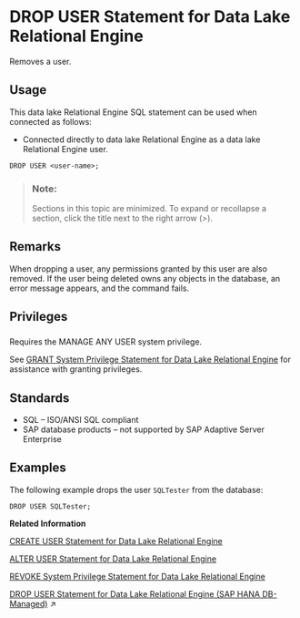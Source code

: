 <!-- loioa61d9fe384f21015af5de6ef9830eeb0 -->

# DROP USER Statement for Data Lake Relational Engine

Removes a user.



<a name="loioa61d9fe384f21015af5de6ef9830eeb0__section_ovp_dvr_znb"/>

## Usage

This data lake Relational Engine SQL statement can be used when connected as follows:

-   Connected directly to data lake Relational Engine as a data lake Relational Engine user.



```
DROP USER <user-name>;
```



> ### Note:  
> Sections in this topic are minimized. To expand or recollapse a section, click the title next to the right arrow \(*\>*\).



<a name="loioa61d9fe384f21015af5de6ef9830eeb0__drop_user_remarks1"/>

## Remarks

When dropping a user, any permissions granted by this user are also removed. If the user being deleted owns any objects in the database, an error message appears, and the command fails.



<a name="loioa61d9fe384f21015af5de6ef9830eeb0__drop_user_priv1"/>

## Privileges



### 

Requires the MANAGE ANY USER system privilege.

See [GRANT System Privilege Statement for Data Lake Relational Engine](grant-system-privilege-statement-for-data-lake-relational-engine-a3dfcb0.md) for assistance with granting privileges.



<a name="loioa61d9fe384f21015af5de6ef9830eeb0__drop_user_standards1"/>

## Standards

-   SQL – ISO/ANSI SQL compliant
-   SAP database products – not supported by SAP Adaptive Server Enterprise



<a name="loioa61d9fe384f21015af5de6ef9830eeb0__drop_user_examples1"/>

## Examples

The following example drops the user `SQLTester` from the database:

```
DROP USER SQLTester;
```

**Related Information**  


[CREATE USER Statement for Data Lake Relational Engine](create-user-statement-for-data-lake-relational-engine-a619a5f.md "Creates a user.")

[ALTER USER Statement for Data Lake Relational Engine](alter-user-statement-for-data-lake-relational-engine-a6139f4.md "Changes user settings.")

[REVOKE System Privilege Statement for Data Lake Relational Engine](revoke-system-privilege-statement-for-data-lake-relational-engine-a3eadda.md "Removes specific system privileges from specific users and the right to administer the privilege.")

[DROP USER Statement for Data Lake Relational Engine (SAP HANA DB-Managed)](https://help.sap.com/viewer/a898e08b84f21015969fa437e89860c8/2023_4_QRC/en-US/d94380cc72f2455b9c92809eee051a5a.html "Removes a user.") :arrow_upper_right:

